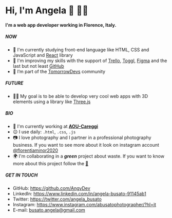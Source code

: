 # Hi, I'm Angela :wave: :woman_technologist:

#### I'm a web app developer working in Florence, Italy.

##### NOW 

- 🌱 I'm currently studying front-end language like HTML, CSS and JavaScript and [React](https://reactjs.org/) library
- :bug: I'm improving my skills with the support of [Trello](https://trello.com/), [Toggl](https://toggl.com/), [Figma](https://www.figma.com/) and the last but not least [GitHub](https://github.com/)
- 👯 I’m part of the [TomorrowDevs](https://www.tomorrowdevs.com/) community

##### FUTURE

- :woman_technologist: My goal is to be able to develop very cool web apps with 3D elements using a library like [Three.js](https://github.com/mrdoob/three.js/)

##### BIO

- 🔭 I'm currently working at [**AOU-Careggi**](https://www.aou-careggi.toscana.it/internet/index.php?lang=it)
- :wink: I use daily: `.html`, `.css`, `.js` 
- :camera: I love photography and I partner in a professional photography business. If you want to see more about it look on instagram account [@florentiaminor2020](https://www.instagram.com/florentiaminor2020/)
- :earth_africa: I'm collaborating in a ***green*** project about waste. If you want to know more about this project follow the [:banana:](https://www.instagram.com/flashtrash__/)

##### GET IN TOUCH

- GitHub: https://github.com/AngyDev
- LinkedIn: https://www.linkedin.com/in/angela-busato-91145ab1
- Twitter: https://twitter.com/angela_busato
- Instagram: https://www.instagram.com/abusatophotographer/?hl=it
- E-mail: busato.angela@gmail.com

